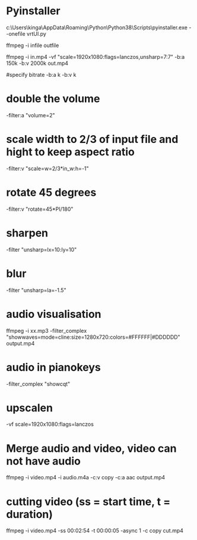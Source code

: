 # Pyinstaller
c:\Users\kinga\AppData\Roaming\Python\Python38\Scripts\pyinstaller.exe --onefile vrtUI.py

ffmpeg -i infile outfile

ffmpeg -i in.mp4 -vf "scale=1920x1080:flags=lanczos,unsharp=7:7" -b:a 150k -b:v 2000k out.mp4

#specify bitrate
-b:a <bitrate>k
-b:v <bitrate>k

# double the volume
-filter:a "volume=2"

# scale width to 2/3 of input file and hight to keep aspect ratio
-filter:v "scale=w=2/3*in_w:h=-1"

# rotate 45 degrees
-filter:v "rotate=45*PI/180"

# sharpen
-filter "unsharp=lx=10:ly=10"

# blur
-filter "unsharp=la=-1.5"

# audio visualisation
ffmpeg -i xx.mp3 -filter_complex "showwaves=mode=cline:size=1280x720:colors=#FFFFFF|#DDDDDD" output.mp4

# audio in pianokeys
-filter_complex "showcqt"

# upscalen
-vf scale=1920x1080:flags=lanczos

# Merge audio and video, video can not have audio
ffmpeg -i video.mp4 -i audio.m4a -c:v copy -c:a aac output.mp4

# cutting video (ss = start time, t = duration)
ffmpeg -i video.mp4 -ss 00:02:54 -t 00:00:05 -async 1 -c copy cut.mp4